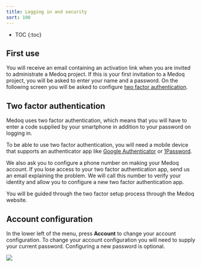 ```yaml
---
title: Logging in and security
sort: 100
---
```


* TOC
{:toc}

## First use

You will receive an email containing an activation link when you are invited to administrate a Medoq project. If this is your first invitation to a Medoq project, you will be asked to enter your name and a password. On the following screen you will be asked to configure [two factor authentication](#twee-staps-verificatie).

## <a name="twee-staps-verificatie">Two factor authentication</a> 

Medoq uses two factor authentication, which means that you will have to enter a code supplied by your smartphone in addition to your password on logging in.

To be able to use two factor authentication, you will need a mobile device that supports an authenticator app like [Google Authenticator](https://support.google.com/accounts/answer/1066447?hl=nl)
or [1Password](https://1password.com/pricing/).

We also ask you to configure a phone number on making your Medoq account. If you lose access to your two factor authentication app, send us an email explaining the problem. We will call this number to verify your identity and allow you to configure a new two factor authentication app.

You will be guided through the two factor setup process through the Medoq website. 

## Account configuration

In the lower left of the menu, press **Account** to change your account configuration. To change your account configuration you will need to supply your current password. Configuring a new password is optional.

<img src='/assets/images/screenshots/medo/en/accountinstellingen.png' />

